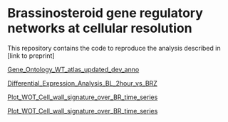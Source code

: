 # Brassinosteroid gene regulatory networks at cellular resolution

This repository contains the code to reproduce the analysis described in [link to preprint] 

[Gene_Ontology_WT_atlas_updated_dev_anno](https://github.com/tmnolan/Brassinosteroid-gene-regulatory-networks-at-cellular-resolution/tree/master/01-BR-03-WT_atlas_updated_dev_anno_GO.ipynb)

[Differential_Expression_Analysis_BL_2hour_vs_BRZ](https://github.com/tmnolan/Brassinosteroid-gene-regulatory-networks-at-cellular-resolution/tree/master/01-BR-04-BL-2hour-vs-BRZ-pseudobulk-DE.ipynb)

[Plot_WOT_Cell_wall_signature_over_BR_time_series](https://github.com/tmnolan/Brassinosteroid-gene-regulatory-networks-at-cellular-resolution/tree/master/02_BR_02_WOT_density_and_bar_plots.ipynb)

[Plot_WOT_Cell_wall_signature_over_BR_time_series](https://github.com/tmnolan/Brassinosteroid-gene-regulatory-networks-at-cellular-resolution/tree/master/02_BR_02_WOT_density_and_bar_plots.ipynb)
